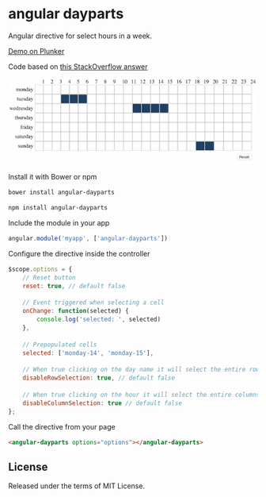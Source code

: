 # angular dayparts

Angular directive for select hours in a week.

[Demo on Plunker](https://plnkr.co/edit/4cv36iehAy9xLrS1ijF4?p=preview)

Code based on [this StackOverflow answer](http://stackoverflow.com/questions/23163952/how-do-i-capture-table-td-elements-using-mousedown-dragselect-event)


![Sample](sample.jpg)


Install it with Bower or npm

```bash
bower install angular-dayparts
```
```bash
npm install angular-dayparts
```


Include the module in your app

```javascript
angular.module('myapp', ['angular-dayparts'])
```


Configure the directive inside the controller

```javascript
$scope.options = {
    // Reset button
    reset: true, // default false
    
    // Event triggered when selecting a cell
    onChange: function(selected) {
        console.log('selected: ', selected)
    },
    
    // Prepopulated cells
    selected: ['monday-14', 'monday-15'],
    
    // When true clicking on the day name it will select the entire row
    disableRowSelection: true, // default false
    
    // When true clicking on the hour it will select the entire columns
    disableColumnSelection: true // default false
};
```


Call the directive from your page

```html
<angular-dayparts options="options"></angular-dayparts>
```


## License

Released under the terms of MIT License.
